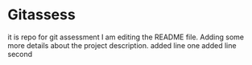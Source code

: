 # Gitassess
it is repo for git assessment
I am editing the README file. Adding some more details about the project description.
added line one
added line second
